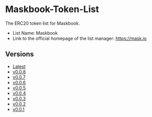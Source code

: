 # Maskbook-Token-List

The ERC20 token list for Maskbook.

- List Name: Maskbook
- Link to the official homepage of the list manager: https://mask.io

## Versions

- [Latest](https://raw.githubusercontent.com/DimensionDev/Maskbook-Token-List/gh-pages/maskbook.json)
- [v0.0.8](https://raw.githubusercontent.com/DimensionDev/Maskbook-Token-List/gh-pages/maskbook_v_0_0_8.json)
- [v0.0.7](https://raw.githubusercontent.com/DimensionDev/Maskbook-Token-List/gh-pages/maskbook_v_0_0_7.json)
- [v0.0.6](https://raw.githubusercontent.com/DimensionDev/Maskbook-Token-List/gh-pages/maskbook_v_0_0_6.json)
- [v0.0.5](https://raw.githubusercontent.com/DimensionDev/Maskbook-Token-List/gh-pages/maskbook_v_0_0_5.json)
- [v0.0.4](https://raw.githubusercontent.com/DimensionDev/Maskbook-Token-List/gh-pages/maskbook_v_0_0_4.json)
- [v0.0.3](https://raw.githubusercontent.com/DimensionDev/Maskbook-Token-List/gh-pages/maskbook_v_0_0_3.json)
- [v0.0.2](https://raw.githubusercontent.com/DimensionDev/Maskbook-Token-List/gh-pages/maskbook_v_0_0_2.json)
- [v0.0.1](https://raw.githubusercontent.com/DimensionDev/Maskbook-Token-List/gh-pages/maskbook_v_0_0_1.json)
